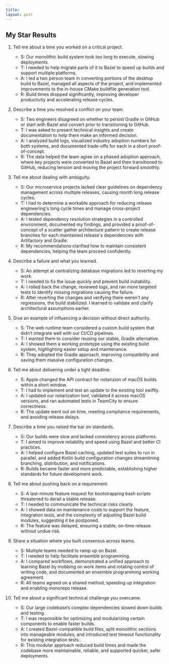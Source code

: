 ```yaml
---
title: 
layout: post
---
```


## My Star Results

1. Tell me about a time you worked on a critical project.
    * S: Our monolithic build system took too long to execute, slowing deployments.
    * T: I needed to help migrate parts of it to Bazel to speed up builds and support multiple platforms.
    * A: I led a two person team in converting portions of the desktop build to Bazel, managed all aspects of the project, and implemented improvements to the in-house CMake buildfile generation tool.
    * R: Build times dropped significantly, improving developer productivity and accelerating release cycles.

2. Describe a time you resolved a conflict on your team.
    * S: Two engineers disagreed on whether to persist Gradle in GitHub or start with Bazel and convert prior to transitioning to GitHub.
    * T: I was asked to present technical insights and create documentation to help them make an informed decision.
    * A: I analyzed build logs, visualized industry adoption numbers for both systems, and documented trade-offs for each in a short proof-of-concept.
    * R: The data helped the team agree on a phased adoption approach, where key projects were converted to Bazel and then transitioned to GitHub, reducing tension and moving the project forward smoothly.

3. Tell me about dealing with ambiguity.
    * S: Our microservice projects lacked clear guidelines on dependency management across multiple releases, causing month long release cycles.
    * T: I had to determine a workable approach for reducing release engineering's long cycle times and manage cross-project dependencies.
    * A: I tested dependency resolution strategies in a controlled environment, documented my findings, and provided a proof-of-concept of a scatter gather architecture pattern to create release branches for each maintained release's dependencies  with Artifactory and Gradle.
    * R: My recommendations clarified how to maintain consistent dependencies, helping the team proceed confidently.

4. Describe a failure and what you learned.
    * S: An attempt at centralizing database migrations led to reverting my work.
    * T: I needed to fix the issue quickly and prevent build instability.
    * A: I rolled back the change, reviewed logs, and ran more targeted tests to identify missing migrations causing the failure.
    * R: After reverting the changes and verifying there weren't any regressions, the build stabilized. I learned to validate and clarify architectural assumptions earlier.

5. Give an example of influencing a decision without direct authority.
    * S: The web runtime team considered a custom build system that didn’t integrate well with our CI/CD pipelines.
    * T: I wanted them to consider reusing our stable, Gradle alternative.
    * A: I showed them a working prototype using the existing build system, highlighting easier setup and maintenance.
    * R: They adopted the Gradle approach, improving compatibility and saving them massive configuration changes.

6. Tell me about delivering under a tight deadline.
    * S: Apple changed the API contract for notarizion of macOS builds within a short window.
    * T: I had to implement and test an update to the existing tool swiftly.
    * A: I updated our notarization tool, validated it across macOS versions, and ran automated tests in TeamCity to ensure correctness.
    * R: The update went out on time, meeting compliance requirements, and avoiding release delays.

7. Describe a time you raised the bar on standards.
    * S: Our builds were slow and lacked consistency across platforms.
    * T: I aimed to improve reliability and speed using Bazel and better CI practices.
    * A: I helped configure Bazel caching, updated test suites to run in parallel, and added Kotlin build configuration changes streamlining branching, distribution, and notifications.
    * R: Builds became faster and more predictable, establishing higher standards for future development work.

8. Tell me about pushing back on a requirement.
    * S: A last-minute feature request for bootstrapping bash scripts threatened to derail a stable release.
    * T: I needed to communicate the technical risks clearly.
    * A: I showed data on maintenance costs to support the feature, integration tests, and the complexity of adjusting Bazel build modules, suggesting it be postponed.
    * R: The feature was delayed, ensuring a stable, on-time release without undue risk.

9. Share a situation where you built consensus across teams.
    * S: Multiple teams needed to ramp up on Bazel.
    * T: I needed to help facilitate ensemble programming.
    * A: I compared workflows, demonstrated a unified approach to learning Bazel by mobbing on work items and rotating control of writing code, and documented an ensemble programming working agreement.
    * R: All teams agreed on a shared method, speeding up integration and enabling monorepo release.

10. Tell me about a significant technical challenge you overcame.
    * S: Our large codebase’s complex dependencies slowed down builds and testing.
    * T: I was responsible for optimizing and modularizing certain components to enable faster builds.
    * A: I created Bazel-compatible build files, split monolithic sections into manageable modules, and introduced test timeout functionality for existing integration tests..
    * R: This modular approach reduced build times and made the codebase more maintainable, reliable, and supported quicker, safer deployments.
